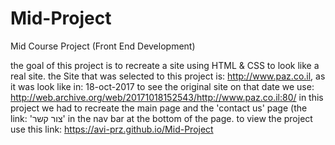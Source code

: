 # Mid-Project
Mid Course Project (Front End Development)

the goal of this project is to recreate a site using HTML & CSS to look like a real site.
the Site that was selected to this project is: http://www.paz.co.il, as it was look like in: 18-oct-2017
to see the original site on that date we use: http://web.archive.org/web/20171018152543/http://www.paz.co.il:80/
in this project we had to recreate the main page and the 'contact us' page (the link: 'צור קשר' in the nav bar at the bottom of the page.
to view the project use this link: https://avi-prz.github.io/Mid-Project
